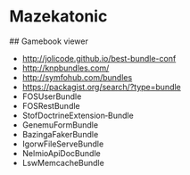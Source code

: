 # Mazekatonic

## Gamebook viewer

 - http://jolicode.github.io/best-bundle-conf
 - http://knpbundles.com/
 - http://symfohub.com/bundles
 - https://packagist.org/search/?type=bundle
 - FOSUserBundle
 - FOSRestBundle
 - StofDoctrineExtension‐Bundle
 - GenemuFormBundle
 - BazingaFakerBundle
 - IgorwFileServeBundle
 - NelmioApiDocBundle
 - LswMemcacheBundle
